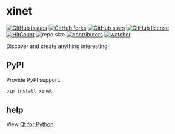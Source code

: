 # xinet

[![GitHub issues](https://img.shields.io/github/issues/xinetzone/xinet)](https://github.com/xinetzone/xinet/issues) [![GitHub forks](https://img.shields.io/github/forks/xinetzone/xinet)](https://github.com/xinetzone/xinet/network) [![GitHub stars](https://img.shields.io/github/stars/xinetzone/xinet)](https://github.com/xinetzone/xinet/stargazers) [![GitHub license](https://img.shields.io/github/license/xinetzone/xinet)](https://github.com/xinetzone/xinet/blob/main/LICENSE) [![HitCount](http://hits.dwyl.io/xinetzone/xinet.svg)](http://hits.dwyl.io/xinetzone/xinet) ![repo size](https://img.shields.io/github/repo-size/xinetzone/xinet.svg) [![contributors](https://img.shields.io/github/contributors/xinetzone/xinet.svg)](https://github.com/xinetzone/xinet/graphs/contributors) [![watcher](https://img.shields.io/github/watchers/xinetzone/xinet.svg)](https://github.com/xinetzone/xinet/watchers)

Discover and create anything interesting!

## PyPI

Provide PyPI support.

```sh
pip install xinet
```

## help

View [Qt for Python](https://www.jianshu.com/nb/46707335)
